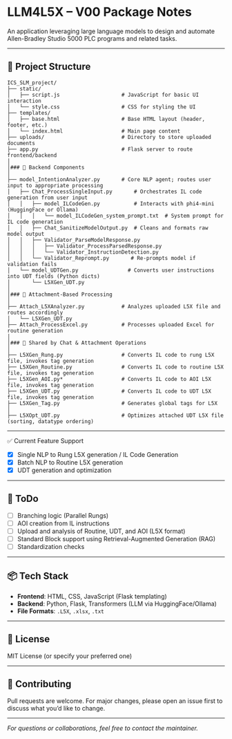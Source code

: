 # LLM4L5X – V00 Package Notes

An application leveraging large language models to design and automate Allen-Bradley Studio 5000 PLC programs and related tasks.

---

## 📁 Project Structure

```
ICS_SLM_project/
├── static/
│   ├── script.js                    # JavaScript for basic UI interaction
│   └── style.css                    # CSS for styling the UI
├── templates/
│   ├── base.html                    # Base HTML layout (header, footer, etc.)
│   └── index.html                   # Main page content
├── uploads/                         # Directory to store uploaded documents
├── app.py                           # Flask server to route frontend/backend
│
│### 🔧 Backend Components
│
├── model_IntentionAnalyzer.py       # Core NLP agent; routes user input to appropriate processing
│   ├── Chat_ProcessSingleInput.py       # Orchestrates IL code generation from user input
│   │   ├── model_ILCodeGen.py           # Interacts with phi4-mini (HuggingFace or Ollama)
│   │   │   └── model_ILCodeGen_system_prompt.txt  # System prompt for IL code generation
│   │   ├── Chat_SanitizeModelOutput.py  # Cleans and formats raw model output
│   │   ├── Validator_ParseModelResponse.py
│   │   │   ├── Validator_ProcessParsedResponse.py
│   │   │   └── Validator_InstructionDetection.py
│   │   └── Validator_Reprompt.py       # Re-prompts model if validation fails
│   └── model_UDTGen.py                # Converts user instructions into UDT fields (Python dicts)
│       └── L5XGen_UDT.py
│
│### 📎 Attachment-Based Processing
│
├── Attach_L5XAnalyzer.py            # Analyzes uploaded L5X file and routes accordingly
│   └── L5XGen_UDT.py
├── Attach_ProcessExcel.py           # Processes uploaded Excel for routine generation
│
│### 🔁 Shared by Chat & Attachment Operations
│
├── L5XGen_Rung.py                   # Converts IL code to rung L5X file, invokes tag generation
├── L5XGen_Routine.py                # Converts IL code to routine L5X file, invokes tag generation
├── L5XGen_AOI.py*                   # Converts IL code to AOI L5X file, invokes tag generation
├── L5XGen_UDT.py                    # Converts IL code to UDT L5X file, invokes tag generation
├── L5XGen_Tag.py                    # Generates global tags for L5X
│
├── L5XOpt_UDT.py                    # Optimizes attached UDT L5X file (sorting, datatype ordering)
```
---
✅ Current Feature Support
- [x] Single NLP to Rung L5X generation / IL Code Generation
- [x] Batch NLP to Routine L5X generation
- [x] UDT generation and optimization
---
## 📌 ToDo
- [ ] Branching logic (Parallel Rungs)
- [ ] AOI creation from IL instructions
- [ ] Upload and analysis of Routine, UDT, and AOI (L5X format)
- [ ] Standard Block support using Retrieval-Augmented Generation (RAG)
- [ ] Standardization checks

---

## 📦 Tech Stack

- **Frontend**: HTML, CSS, JavaScript (Flask templating)
- **Backend**: Python, Flask, Transformers (LLM via HuggingFace/Ollama)
- **File Formats**: `.L5X`, `.xlsx`, `.txt`

---

## 📄 License

MIT License (or specify your preferred one)

---

## 🤝 Contributing

Pull requests are welcome. For major changes, please open an issue first to discuss what you’d like to change.

---

*For questions or collaborations, feel free to contact the maintainer.*
